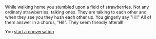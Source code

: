 While walking home you stumbled upon a field of strawberries. Not any ordinary strawberries, talking ones. They are talking to each other and when they see you they hush each other up. You gingerly say "Hi!"
All of them answer in a chorus, "Hi!". They seem friendly afterall!

You [start a conversation](hello/hello.md)

